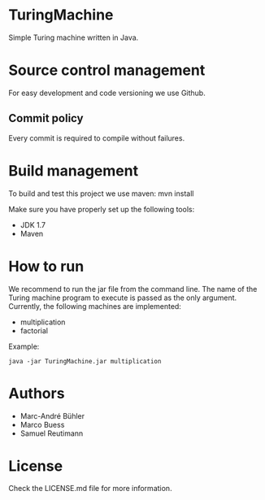 ﻿TuringMachine
=============
Simple Turing machine written in Java.


Source control management
=========================
For easy development and code versioning we use Github.

Commit policy
-------------
Every commit is required to compile without failures.


Build management
================

To build and test this project we use maven:
    mvn install

Make sure you have properly set up the following tools:
- JDK 1.7
- Maven


How to run
==========

We recommend to run the jar file from the command line. The name of the Turing
machine program to execute is passed as the only argument. Currently, the
following machines are implemented:
- multiplication
- factorial

Example:

	java -jar TuringMachine.jar multiplication


Authors
=======

- Marc-André Bühler
- Marco Buess
- Samuel Reutimann


License
=======

Check the LICENSE.md file for more information.
